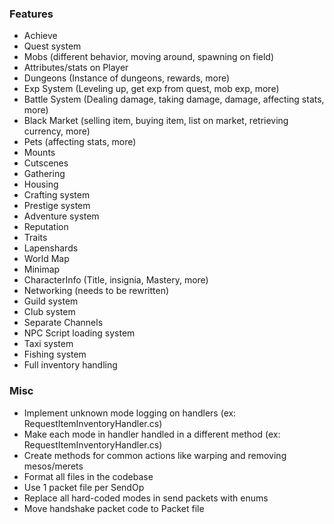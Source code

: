 ### Features
- Achieve
- Quest system
- Mobs (different behavior, moving around, spawning on field)
- Attributes/stats on Player
- Dungeons (Instance of dungeons, rewards, more)
- Exp System (Leveling up, get exp from quest, mob exp, more)
- Battle System (Dealing damage, taking damage, damage, affecting stats, more)
- Black Market (selling item, buying item, list on market, retrieving currency, more)
- Pets (affecting stats, more)
- Mounts
- Cutscenes
- Gathering
- Housing
- Crafting system
- Prestige system
- Adventure system
- Reputation
- Traits
- Lapenshards
- World Map
- Minimap
- CharacterInfo (Title, insignia, Mastery, more)
- Networking (needs to be rewritten)
- Guild system
- Club system
- Separate Channels
- NPC Script loading system
- Taxi system
- Fishing system
- Full inventory handling

### Misc
- Implement unknown mode logging on handlers (ex: RequestItemInventoryHandler.cs)
- Make each mode in handler handled in a different method (ex: RequestItemInventoryHandler.cs)
- Create methods for common actions like warping and removing mesos/merets
- Format all files in the codebase
- Use 1 packet file per SendOp
- Replace all hard-coded modes in send packets with enums
- Move handshake packet code to Packet file